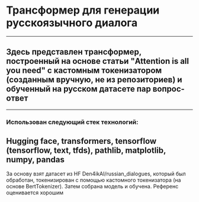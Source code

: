 # Трансформер для генерации русскоязычного диалога
---
## Здесь представлен трансформер, построенный на основе статьи "Attention is all you need" с кастомным токенизатором (созданным вручную, не из репозиториев) и обученный на русском датасете пар вопрос-ответ
---
### Использован следующий стек технологий:

Hugging face, transformers, tensorflow (tensorflow, text, tfds), pathlib, matplotlib, numpy, pandas
---
За основу взят датасет из HF Den4ikAI/russian_dialogues, который был обработан, токенизирован с помощью кастомного токенизатора (на основе BertTokenizer). Затем собрана модель и обучена. Референс оценивается хорошим
